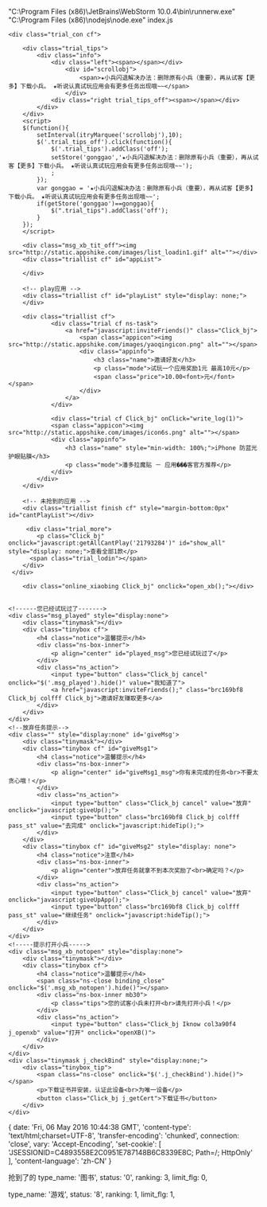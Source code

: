 "C:\Program Files (x86)\JetBrains\WebStorm 10.0.4\bin\runnerw.exe" "C:\Program Files (x86)\nodejs\node.exe" index.js





<meta http-equiv="Content-Type" content="text/html; charset=utf-8">
<meta name="apple-mobile-web-app-capable" content="yes">
<meta http-equiv="Pragma" content="no-cache" />
<meta content="telephone=no" name="format-detection" />
<meta content="email=no" name="format-detection" />
<link href="http://static.appshike.com/css/basecss.css?v=20160202" rel="stylesheet" type="text/css">
<script type="text/javascript" charset="utf-8" src="http://static.appshike.com/js/jquery.min.1.11.1.js"></script>
<script type="text/javascript" charset="utf-8" src="http://static.appshike.com/js/shike.js?v=1"></script>

<script type="text/javascript">
    $(function(){
        if(!/micromessenger/i.test(navigator.userAgent)){
            setMenu();
        }
    })
</script>

<!doctype html>
<html>
<head>
<title>试玩列表</title>
<link href="http://static.appshike.com/css/listcss.css" media="all" rel="stylesheet" type="text/css">
<script type="text/javascript">
function itryMarquee(target){
	var initNum = Math.ceil($('#'+target).width()/$('#'+target+' span:eq(0)').width());
	$('#'+target).html(new Array(initNum+2).join($('#'+target).html()));
	var pos = parseInt($('#'+target+' span:eq(1)').offset().left-$('#'+target+' span:eq(0)').offset().left,10);
	var obj = $('#'+target)[0];
	return function(){
		if(pos == obj.scrollLeft){
			obj.scrollLeft = 1;
		}else{
			obj.scrollLeft++;
		}
	};
}
	 var payFlag = 0;  //控制跳到缺货页面 0-有付费应用 1-没有付费应用
     var doingAppid='';
     var doingOrderid='';
     var doingDetails_url='';
     var doingBundleId='';
     var doingProcessName='';
     var doingStatus='r0';
     var noPlay = '0';
	 token = 'C723BD5CD22203560E1A011CFEE968C1';
	 var timer=null;
	 $(function(){
		 $(window).bind("pageshow",function(event){
			 if(event.originalEvent.persisted){
				 $('.msg_xb_notopen').hide();
			 }
			 if(timer!=null){
				 clearInterval(timer);
			 }
			 init();
	     });
	 });
	 function init(){
		 bridgeCallHideMenu();
         try{getXBStatus()}catch(e){};
         if(""==1){
             removeStore(shokey_param_key);
             setStore(shokey_param_key, 'FCDA63C88010782F5867CB8E79CD29FE');
         }else{
             checkLegal();
         }
         if(!'true'=='true'){
        	 $('.wrap').css("padding","0px");
         }else if(!/micromessenger/i.test(navigator.userAgent) && 'offline_xiaobing'=='online_xiaobing'){
        	 $('#appList').click(function(){
        		 $('.offline_xiaobing').length>0 && $('.msg_xb_notopen').show();
	        	 $('.j_openxb').click(function(){
	        		 try{getXBStatus()}catch(e){};
	        	 });
        	 });
         }
         getApp('21793284','FCDA63C88010782F5867CB8E79CD29FE');//试玩列表
         getPlay('21793284');
         getCantPlay('21793284');
	 }

     //检查关监狱
     function checkLegal(){
         var data = {
             oid_md5:'FCDA63C88010782F5867CB8E79CD29FE',
             cur_oid_md5: $.trim(getStore(shokey_param_key)),
             r:+new Date()
         };
         $.post("/shike/checkLegal",data,function(s){
             if(s.status=='0'||s.status=='1'||s.status=='4'){
                 removeStore(shokey_param_key);
                 setStore(shokey_param_key, s.cur_oid_md5);
             }else if(s.status=='2'){
                 location.href = s.url;
             }else if(s.status=='3'){
                 location.href = s.url;
             }
         },"json");
     }
     function getwxurl(url){
    	 if(/micromessenger/i.test(navigator.userAgent)){
    		 return url+(url.indexOf('?')>0?'&':'?')+'&micromessage=true';
    	 }else{
    		 return url;
    	 }
     }

	 //app
     function getApp(user_id,oid_md5){
    	 $('#appList').html('');
         doingAppid='';
         doingOrderid='';
         doingDetails_url='';
         doingBundleId='';
         doingProcessName='';
         doingStatus='r0';
         var allApp = [];
         var repeatApp = [];
         $.ajax({
    		 type:"post",
    		 url:"/shike/getApplist/"+user_id+"/"+oid_md5,
    		 data:{r:+new Date()},
    		 async:false,
    		 success:function (back,status,xhr) {

             if(back != null && back.length >0){
                $('#appList').show();
                var appendStr = "";
                var appendZeroStr = "";
                $.each(back,function(i,n){
                	if($.inArray(n.appid, allApp)>-1){
                		if($.inArray(n.appid, repeatApp)==-1){
                			repeatApp.push(n.appid);
                		}
                	}
                	allApp.push(n.appid);
                    if(n.status==0 || n.status==-9){
                    	var ss = '等待下载 ';
                    	if(n.status==-9){
                    		ss = '等待复制关键词 ';
                    	}else{
                    		doingStatus='r1';
                    	}
                    	appendStr +=
                    	"<div class='trial cf Click_bj' name='play_"+n.appid+"' onclick=\"btnStatus('21793284','"+n.order_id+"','"+n.appid+"','"+n.details_url+"','"+n.order_status_disp+"')\">"+
                             "<span class='appicon'><img src='"+n.icon+"' alt=''></span>"+
                             "<div class='appinfo'>"+
                                 "<h3 class='name'><font style='color:#ed1c24;font-size: 36px;' id='show_status'>"+ss+"</font><font id='deling_time' style='color:#ed1c24;font-size: 36px;'></font></h3>"+
                                 "<p class='mode'><span>"+n.type_name+"</span><span>剩余"+n.order_status_disp+"份</span></p>"+
                                 "<span class='price' name='canplay"+n.appid+"'>"+changeTwoDecimal_f(n.down_price)+"<font>元</font></span>"+
                             "</div>"+
                     	"</div>"
                    	doingAppid = n.appid;
                    	doingOrderid = n.order_id;
                    	doingDetails_url = n.details_url;
                    	doingBundleId = n.bundle_id;
                    	doingProcessName = n.process_name;
                      	var now = new Date(xhr.getResponseHeader("Date")).getTime() || new Date().getTime();
                    	var ct=n.s_time.substring(0,19).replace("-","/").replace("-","/");
                 		var clickTime = new Date(ct).getTime();
                     	if( n.status==-9&&n.s_time!=''){
                     		//2分钟
                     		if((clickTime+120000-now)>0){
                    			countDown(clickTime+120000-now);
                     		}
                    	}else{
                    		//10等待下载
                    		getStatus(clickTime+600000-now);
                    	}
                     }else{
                    	 var appstr =
                    		 "<div class='trial cf Click_bj' name='play_"+n.appid+"' onclick=\"btnStatus('21793284','"+n.order_id+"','"+n.appid+"','"+n.details_url+"','"+n.order_status_disp+"')\">"+
		                             "<span class='appicon'><img src='"+n.icon+"' alt=''></span>"+
		                             "<div class='appinfo'>"+
		                                 "<h3 class='name'>"+n.search_word+"</h3>"+
		                                 "<p class='mode'><span>"+n.type_name+"</span><span>剩余"+n.order_status_disp+"份</span></p>"+
		                                 "<span class='price' name='canplay"+n.appid+"'>"+changeTwoDecimal_f(n.down_price)+"<font>元</font></span>"+
		                             "</div>"+
		                     "</div>"
                    	 if(n.order_status_disp>0){
	                    	 appendStr += appstr;
                    	 }else{
                    		 appendZeroStr += appstr;
                    	 }
                     }
                });
                $('#appList').append(appendStr+appendZeroStr);

             }else{
                $('#appList').hide();
                appFlag = 1;
             }
         }});
     }

	function changeTwoDecimal_f(x) {
		return isNaN(x)?0:Number(x).toFixed(2);
	}

	 //play
     function getPlay(user_id){
    	 $('#playList').html('');
         $.post("/shike/playAppList/"+user_id, {r:+new Date()}, function (back) {
             if(back != null && back.length >0){
                $('#playList').show();
                var url = getwxurl("/shike/playAppDetails/APPID/ORDERID/USER_ID?play_url=PLAY_URL");
                $.each(back,function(i,n){
                	var order_status_disp_play;
                	if(n.order_number == '-1'){
                    	var leaveNum = Number(200000)-Number(n.click_number);
                		order_status_disp_play = leaveNum>0?leaveNum:9;
                	}else{
                		var leaveNum = Number(n.under_number)-Number(n.click_number);
                		order_status_disp_play = leaveNum>0?leaveNum:9;
                	}
                    $('#playList').append(
                    	     "<div class='trial cf'><a href='"+url.replace('APPID', n.appid).replace('ORDERID',n.order_id).replace('USER_ID',user_id).replace('PLAY_URL',n.play_url)+"' class='Click_bj'>"+
                    		 	"<span class='appicon'><img src='"+ n.icon+"' alt=''></span>"+
                    		     "<div class='appinfo'>"+
                    		     	"<h3 class='name'>"+ n.search_word+"</h3>"+
                    		         "<p class='mode'><span>"+ n.type_name +"</span><span>剩余"+ order_status_disp_play+"份</span></p>"+
                    		         "<span class='play'>Play</span>"+
                    		     "</div>"+
                    		 "</a></div>"
                    		);
                });
             }else{
                $('#playList').hide();
                payFlag = 1;
                noPlay = '1';
             }
         }, "json");
     }


     //cantPlayList
     function getCantPlay(user_id){
    	 $('#cantPlayList').html('');
         $.post("/shike/cantPlayLists/"+user_id, {flg:3,r:+new Date()}, function (back) {
        	 var dataObj=eval(back[0].notPlayList);
        	 var arr = [0];
        	 if(!(back[0].playList.indexOf('no')>-1)){
        		 arr = eval(back[0].playList);
        	 }else{
        		 var num = back[0].playList.split(':')[1];
        		 if(num>dataObj.length){
        			 $('#show_all').show();
        			 $('#show_all').html('查看全部'+num+'款');
        		 }
        	 }
              if(dataObj != null && dataObj.length>0){
                 $('#cantPlayList').show();
                 $.each(dataObj,function(i,n){
                	 if(document.getElementsByName("canplay"+n.appid).length == 0){
                		 if($.inArray(n.appid, arr)==-1){
		                  	 $('#cantPlayList').append(
		                  			 "<div class='trial cf'><a href='javascript:ishadPlay(1);' class='warm_prompt Click_bj'>"+
		                  		 		"<span class='appicon'><img src='"+ n.icon+"' alt='''></span>"+
		                  		     	"<div class='appinfo'>"+
		                  		     	"<h3 class='name'>"+ n.name+"</h3>"+
		                  		        "<p class='mode'><span>"+n.type_name+"</span><span>剩余0份</span></p>"+
		                  		        "<span class='price'>"+n.moneyDisp+"<font>元</font></span>"+
		                  		    	"</div>"+
		                  		 	"</a></div>"
		                          );
                		 }
                	 }
                 });
             }else{
                 $('#cantPlayList').hide();
             }
         }, "json");
     }
     //cantPlayList
     function getAllCantPlay(user_id){
    	 $('#show_all').hide();
         $.post("/shike/cantPlayLists/"+user_id, {flg:0,r:+new Date()}, function (back) {
        	 var dataObj=eval(back[0].notPlayList);
        	 var arr = [0];
        	 if(!(back[0].playList.indexOf('no')>-1)){
        		 arr = eval(back[0].playList);
        	 }
              if(dataObj != null && dataObj.length>0){
                 $('#cantPlayList').show();
                 $('#cantPlayList').html('');
                 $.each(dataObj,function(i,n){
                	 if(document.getElementsByName("canplay"+n.appid).length == 0){
                		 if($.inArray(n.appid, arr)==-1){
		                  	 $('#cantPlayList').append(
		                  			 "<div class='trial cf'><a href='javascript:ishadPlay(1);' class='warm_prompt Click_bj'>"+
		                  		 		"<span class='appicon'><img src='"+ n.icon+"' alt='''></span>"+
		                  		     	"<div class='appinfo'>"+
		                  		     	"<h3 class='name'>"+ n.name+"</h3>"+
		                  		        "<p class='mode'><span>"+n.type_name+"</span><span>剩余0份</span></p>"+
		                  		        "<span class='price'>"+n.moneyDisp+"<font>元</font></span>"+
		                  		    	"</div>"+
		                  		 	"</a></div>"
		                          );
                		 }
                	 }
                 });
             }
         }, "json");
     }

//跳转到邀请好友
function inviteFriends(){
	if(/micromessenger/i.test(navigator.userAgent)){
		location.href=openWxUrl+"&redirect_uri=http%3A%2F%2Fitry.com%2Fitry%2Finvite%2FtoInviteFriendsNew2&response_type=code&scope=snsapi_base&state="+'21793284'+"_2#wechat_redirect";
	}else{
		location.href='http://i.appshike.com/itry/invite/toInviteFriendsOfXB?type=2';
	}
}
//时间差
function compareMinutes(dateClick){
	var dateClick2=new Date();
	var date3=dateClick2.getTime()-dateClick;	//时间差的毫秒数
	var minutes=Math.floor(date3/(60*1000));	//计算小时数后剩余的毫秒数
	return minutes;
}
function getStatus(timer){
	if(doingAppid!=''){
        $.post("/shike/getAppStatus/"+doingBundleId+"/"+'21793284'+"/"+doingProcessName, {}, function (back) {
        	if(back.error=='false'){
        		if(back.flg=='downloading'){
        			//下载中
        			$('#show_status').html('下载中 ');
        			doingStatus='r2';

        		}else if(back.flg=='waitOpen'){
        			doingStatus='r3';
        			//等待打开
        			$('#show_status').html('等待打开 ');
        			if(back.timer!=''&&back.timer.indexOf('-')==-1){
        				countDown(back.timer);
        			}
        		}else if(back.flg=='waitValidate'){
        			doingStatus='r4';
        			$('#show_status').html('等待验证 ');
        		}else{
        			if(timer!=''&&timer.indexOf('-')==-1){
        				countDown(timer);
        			}
        		}
        	}
		}, "json");
	}
}
function countDown(time){
    sys_second = parseInt(time/1000,10);
    timer = setInterval(function(){
        if (sys_second > 1) {
            sys_second -= 1;
            var hour = Math.floor((sys_second / 3600) % 24);
            var minute = Math.floor((sys_second / 60) % 60);
            var second = Math.floor(sys_second % 60);
            hour = hour<10?"0"+hour:hour;//计算小时
            minute=minute<10?"0"+minute:minute;//计算分钟
            second=second<10?"0"+second:second;//计算秒杀
            $("#deling_time").html(''+minute+':'+second );
        } else {
            clearInterval(timer);
            if(sys_second==1){
            	init();
            }
        }
    }, 1000);
}
function agree(o){
	$(o).toggleClass("agree");
	$(".tit .bnt").toggleClass("bntb7b7b7");
}

function download(){
	if(!/micromessenger/i.test(navigator.userAgent) && !/9_3/.test(navigator.userAgent)){
		location.href = '/itry/dl_step1';
	}else{
		if($(".tit .bnt").hasClass("bntb7b7b7"))return;
		show_download_xb(1);
	}
}

function write_log(val){
    $.post("/api/write_click_log",{user_id:'21793284'},function(s){
    },"html");
	window.open("https://wap.koudaitong.com/v2/goods/271g8tjeevjfs");
}
</script>
</head>
<body>
<div class="wrap">

    <div class="trial_con cf">

        <div class="trial_tips">
            <div class="info">
                <div class="left"><span></span></div>
                    <div id="scrollobj">
                        <span>★小兵闪退解决办法：删除原有小兵（重要），再从试客【更多】下载小兵。 ★听说认真试玩应用会有更多任务出现哦~~</span>
                    </div>
                <div class="right trial_tips_off"><span></span></div>
            </div>
        </div>
        <script>
	    $(function(){
	    	setInterval(itryMarquee('scrollobj'),10);
            $('.trial_tips_off').click(function(){
                $('.trial_tips').addClass('off');
                setStore('gonggao','★小兵闪退解决办法：删除原有小兵（重要），再从试客【更多】下载小兵。 ★听说认真试玩应用会有更多任务出现哦~~');
                ;
            });
            var gonggao = '★小兵闪退解决办法：删除原有小兵（重要），再从试客【更多】下载小兵。 ★听说认真试玩应用会有更多任务出现哦~~';
            if(getStore('gonggao')==gonggao){
            	$(".trial_tips").addClass('off');
            }
	    });
	    </script>

        <div class="msg_xb_tit_off"><img src="http://static.appshike.com/images/list_loadin1.gif" alt=""></div>
        <div class="triallist cf" id="appList">

        </div>

        <!-- play应用 -->
        <div class="triallist cf" id="playList" style="display: none;">
        </div>

        <div class="triallist cf">
	        	<div class="trial cf ns-task">
	        		<a href="javascript:inviteFriends()" class="Click_bj">
		                <span class="appicon"><img src="http://static.appshike.com/images/yaoqingicon.png" alt=""></span>
		                <div class="appinfo">
		                    <h3 class="name">邀请好友</h3>
		                    <p class="mode">试玩一个应用奖励1元 最高10元</p>
		                    <span class="price">10.00<font>元</font></span>
		                </div>
	            	</a>
	            </div>

	            <div class="trial cf Click_bj" onClick="write_log(1)">
                <span class="appicon"><img src="http://static.appshike.com/images/icon6s.png" alt=""></span>
                <div class="appinfo">
                    <h3 class="name" style="min-width: 100%;">iPhone 防蓝光护眼贴膜</h3>
                    <p class="mode">潘多拉魔贴 － 应用���客官方推荐</p>
                </div>
            </div>
        </div>

        <!-- 未抢到的应用 -->
        <div class="triallist finish cf" style="margin-bottom:0px" id="cantPlayList"></div>

         <div class="trial_more">
            <p class="Click_bj" onclick="javascript:getAllCantPlay('21793284')" id="show_all" style="display: none;">查看全部1款</p>
          <span class="trial_lodin"></span>
        </div>
     </div>

        <div class="online_xiaobing Click_bj" onclick="open_xb();"></div>


    <!------您已经试玩过了------->
    <div class="msg_played" style="display:none">
    	<div class="tinymask"></div>
        <div class="tinybox cf">
       		<h4 class="notice">温馨提示</h4>
            <div class="ns-box-inner">
            	<p align="center" id="played_msg">您已经试玩过了</p>
            </div>
            <div class="ns_action">
            	<input type="button" class="Click_bj cancel" onclick="$('.msg_played').hide()" value="我知道了">
                <a href="javascript:inviteFriends();" class="brc169bf8 Click_bj colfff Click_bj">邀请好友赚取更多</a>
            </div>
        </div>
    </div>
    <!--放弃任务提示-->
    <div class="" style="display:none" id='giveMsg'>
    	<div class="tinymask"></div>
        <div class="tinybox cf" id="giveMsg1">
        	<h4 class="notice">温馨提示</h4>
            <div class="ns-box-inner">
            	<p align="center" id="giveMsg1_msg">你有未完成的任务<br>不要太贪心哦！</p>
            </div>
            <div class="ns_action">
                <input type="button" class="Click_bj cancel" value="放弃" onclick="javascript:giveUp();">
                <input type="button" class="brc169bf8 Click_bj colfff pass_st" value="去完成" onclick="javascript:hideTip();">
            </div>
        </div>
        <div class="tinybox cf" id="giveMsg2" style="display: none">
        	<h4 class="notice">注意</h4>
            <div class="ns-box-inner">
            	<p align="center">放弃任务就拿不到本次奖励了<br>确定吗？</p>
            </div>
            <div class="ns_action">
                <input type="button" class="Click_bj cancel" value="放弃" onclick="javascript:giveUpApp();">
                <input type="button" class="brc169bf8 Click_bj colfff pass_st" value="继续任务" onclick="javascript:hideTip();">
            </div>
        </div>
    </div>
    <!-----提示打开小兵----->
    <div class="msg_xb_notopen" style="display:none">
    	<div class="tinymask"></div>
        <div class="tinybox cf">
        	<h4 class="notice">温馨提示</h4>
            <span class="ns-close binding_close" onclick="$('.msg_xb_notopen').hide()"></span>
            <div class="ns-box-inner mb30">
            	<p class="tips">您的试客小兵未打开<br>请先打开小兵！</p>
            </div>
            <div class="ns_action">
                <input type="button" class="Click_bj Iknow col3a90f4 j_openxb" value="打开" onclick="openXB()">
            </div>
        </div>
    </div>
    <div class="tinymask j_checkBind" style="display:none;">
    	<div class="tinybox_tip">
    		<span class="ns-close" onclick="$('.j_checkBind').hide()"></span>
    		<p>下载证书并安装，认证此设备<br>为唯一设备</p>
    		<button class="Click_bj j_getCert">下载证书</button>
    	</div>
    </div>
</div>
<script type="text/jscript">
$(function(){
	$(".cancel,.ns-close").click(function(){
		$(".msg_played,.msg_not_task,.msg_xb_notopen").hide();
	});

	$(".online_xiaobing").click(function(){
		if(doingAppid!=''){
			$("#giveMsg1_msg").html('<p>你有未完成的任务<br>赶快去完成吧！</p>');
			$("#giveMsg").css("display","block");
		}else{
			$(".msg_xb_tit_off").addClass("msg_xb_tit")
			setTimeout(function(){
				$(".msg_xb_tit_off").removeClass("msg_xb_tit")
			},1500);
		}
	});

});

function giveUpApp(){
	$("#giveMsg").css("display","none");
	$.ajax({
        type : "post",
        url : "/shike/giveupApp",
        data : {appid:doingAppid,order_id:doingOrderid,doingStatus:doingStatus,user_id:'21793284'},
        dataType: 'text',
        async : false,
        success : function(back){
            	if(back=='1'){
	                doingAppid='';
	                doingOrderid='';
	                doingDetails_url='';
	            	init();
            	}
       	 }
    });
}
function giveUp(){
	$("#giveMsg1").css("display","none");
	$("#giveMsg2").css("display","block");

}
function hideTip(){
	$("#giveMsg").hide();
	$("#giveUpMsg").hide();
	location.href = getwxurl(doingDetails_url);
}

    function ishadPlay(a){
    	if(a==1){
    		$('#played_msg').html('<p>哎呀～已经被抢光了!等等看吧</p>');
    	}else{
    		$('#played_msg').html('<p>该应用正在投放,但您已经试玩过了</p>');
    	}
  		$(".msg_played").css("display","block");
    }

    function btnStatus(user_id,order_id,appid,detail_url,leave_num){

    	if("true" && $('.offline_xiaobing').length>0 && 'offline_xiaobing'=='online_xiaobing'){
    		if(/micromessenger/i.test(navigator.userAgent)){
    			alert_Iknow('您的试客小兵未打开</br >请先返回桌面打开小兵！','我知道了');
    		}else{
	       		$('.msg_xb_notopen').show();
	        	$('.j_openxb').click(function(){
	        		try{getXBStatus()}catch(e){};
	        	});
	        	$('.ts_number').click(function(){$('.msg_xb_notopen').hide();});
    		}
	        return false;
        }
    	if(doingAppid==''||doingAppid==appid){
    		if(doingAppid!=appid){
            	if(leave_num<=0){
                	$('#played_msg').html('<p>哎呀～暂时被抢光了!等等看吧</p>');
              		$(".msg_played").css("display","block");
              		return;
            	}
		    	$.ajax({
		            type : "post",
		            url : "/shike/getIsDownApp",
		            data : {appid:appid,user_id:user_id,order_id:order_id},
		            dataType: 'text',
		            async : false,
		            success : function(back){
		            	if(back=="-1"){
		            		$('#played_msg').html('<p>哎呀~您已经下载过这个应用了~</p>');
		        			$(".msg_played").css("display","block");
		            	}else if(back=='-99'){
		            		if(/micromessenger/i.test(navigator.userAgent)){
			            		safariopen_tips();
		            		}else{
			            		$('.j_checkBind').show();
			            		$('.j_getCert').click(function(){
			            			location.href = '/itry/mdm2';
			            		});
		            		}
		            	}else if(isNumber(back)){

		                	$.ajax({
		                        type : "post",
		                        url : "/shike/user_click_record",
		                        data : {appid:appid,user_id:user_id,order_Id:order_id,type:"app"},
		                        dataType: 'text',
		                        async : false,
		                        success : function(num){
		                        	if(num=="-1"){
		                        		$('#played_msg').html('<p>哎呀~已经被抢光了!等等看吧</p>');
		                        		$(".msg_played").show();
		                        	}else{
		                        		location.href = getwxurl(detail_url);
		                        	}
		                        }
		                    });
		                }
		           	 }
		        });
		}else{
			$.ajax({

		    });
		}

    	}else{
			$("#noguan").css("display","block");
			$("#iknow").css("display","none");
    		$("#giveMsg").css("display","block");
    		$("#nowanmsg").html('<p>你有未完成的任务<br>不要太贪心哦！</p>');
    	 }
    }

    function openXB(){
    	location.href = "itry://card/show";
    }

    $(function(){
    	var isHidden = false;
    	try {window.localStorage.store='';}catch(e){isHidden=true;}
    	if(isHidden){
    		var isPad = /ipad/i.test(navigator.userAgent);
    		$('.wrap').append('<div class="incognito cf" style="position: fixed;">\
    	    <div class="incognito_tip cf">\
    	    	<img src="http://static.appshike.com/images/incognito_tipimg.png" alt="">\
    	    	<p>\
    	    		您正在使用无痕浏览，暂时无法使用应用试客<br>\
    					请点击右'+(isPad?'上':'下')+'角按钮 关闭无痕浏览\
    	    	</p>\
    	    </div>\
    	    <span class="'+(isPad?'top_tips':'bottom_tips')+'"></span>\
    		</div>');
    		document.ontouchmove=function(){return false;}
    	}
    });
</script>
</body>
</html>

{ date: 'Fri, 06 May 2016 10:44:38 GMT',
  'content-type': 'text/html;charset=UTF-8',
  'transfer-encoding': 'chunked',
  connection: 'close',
  vary: 'Accept-Encoding',
  'set-cookie': [ 'JSESSIONID=C4893558E2C0951E787148B6C8339E8C; Path=/; HttpOnly' ],
  'content-language': 'zh-CN' }

抢到了的
type_name: '图书',
status: '0',
ranking: 3,
limit_flg: 0,

type_name: '游戏',
status: '8',
ranking: 1,
limit_flg: 1,



　